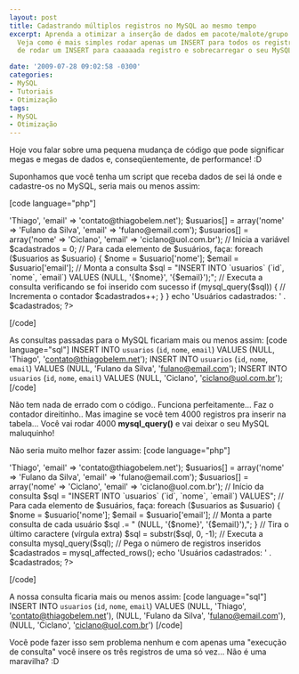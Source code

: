 ```yaml
---
layout: post
title: Cadastrando múltiplos registros no MySQL ao mesmo tempo
excerpt: Aprenda a otimizar a inserção de dados em pacote/malote/grupo no MySQL...
  Veja como é mais simples rodar apenas um INSERT para todos os registros ao invés
  de rodar um INSERT para caaaaada registro e sobrecarregar o seu MySQL.

date: '2009-07-28 09:02:58 -0300'
categories:
- MySQL
- Tutoriais
- Otimização
tags:
- MySQL
- Otimização
---
```

Hoje vou falar sobre uma pequena mudança de código que pode significar megas e megas de dados e, conseqüentemente, de performance! :D

Suponhamos que você tenha um script que receba dados de sei lá onde e cadastre-os no MySQL, seria mais ou menos assim:


[code language="php"]
<?php

$usuarios = array();
$usuarios[] = array('nome' => 'Thiago', 'email' => 'contato@thiagobelem.net');
$usuarios[] = array('nome' => 'Fulano da Silva', 'email' => 'fulano@email.com');
$usuarios[] = array('nome' => 'Ciclano', 'email' => 'ciclano@uol.com.br');

// Inicia a variável
$cadastrados = 0;

// Para cada elemento de $usuários, faça:
foreach ($usuarios as $usuario) {
	$nome = $usuario['nome'];
	$email = $usuario['email'];

	// Monta a consulta
	$sql = "INSERT INTO `usuarios` (`id`, `nome`, `email`) VALUES (NULL, '{$nome}', '{$email}');";

	// Executa a consulta verificando se foi inserido com sucesso
	if (mysql_query($sql)) {
		// Incrementa o contador
		$cadastrados++;
	}
}

echo 'Usuários cadastrados: ' . $cadastrados;

?>
[/code]

As consultas passadas para o MySQL ficariam mais ou menos assim:
[code language="sql"]
INSERT INTO `usuarios` (`id`, `nome`, `email`) VALUES (NULL, 'Thiago', 'contato@thiagobelem.net');
INSERT INTO `usuarios` (`id`, `nome`, `email`) VALUES (NULL, 'Fulano da Silva', 'fulano@email.com');
INSERT INTO `usuarios` (`id`, `nome`, `email`) VALUES (NULL, 'Ciclano', 'ciclano@uol.com.br');
[/code]

Não tem nada de errado com o código.. Funciona perfeitamente... Faz o contador direitinho.. Mas imagine se você tem 4000 registros pra inserir na tabela... Você vai rodar 4000 <strong>mysql_query()</strong> e vai deixar o seu MySQL maluquinho!

Não seria muito melhor fazer assim:
[code language="php"]
<?php

$usuarios = array();
$usuarios[] = array('nome' => 'Thiago', 'email' => 'contato@thiagobelem.net');
$usuarios[] = array('nome' => 'Fulano da Silva', 'email' => 'fulano@email.com');
$usuarios[] = array('nome' => 'Ciclano', 'email' => 'ciclano@uol.com.br');

// Início da consulta
$sql = "INSERT INTO `usuarios` (`id`, `nome`, `email`) VALUES";

// Para cada elemento de $usuários, faça:
foreach ($usuarios as $usuario) {
	$nome = $usuario['nome'];
	$email = $usuario['email'];

	// Monta a parte consulta de cada usuário
	$sql .= " (NULL, '{$nome}', '{$email}'),";
}

// Tira o último caractere (vírgula extra)
$sql = substr($sql, 0, -1);

// Executa a consulta
mysql_query($sql);

// Pega o número de registros inseridos
$cadastrados = mysql_affected_rows();

echo 'Usuários cadastrados: ' . $cadastrados;

?>
[/code]

A nossa consulta ficaria mais ou menos assim:
[code language="sql"]
INSERT INTO `usuarios` (`id`, `nome`, `email`) VALUES (NULL, 'Thiago', 'contato@thiagobelem.net'), (NULL, 'Fulano da Silva', 'fulano@email.com'), (NULL, 'Ciclano', 'ciclano@uol.com.br')
[/code]

Você pode fazer isso sem problema nenhum e com apenas uma "execução de consulta" você insere os três registros de uma só vez... Não é uma maravilha? :D

